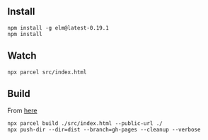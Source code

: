 ## Install
 
    npm install -g elm@latest-0.19.1
    npm install

## Watch

    npx parcel src/index.html

## Build

From [here](https://gist.github.com/OleksiyRudenko/7e94aa2d18927e0c5e65b2b5a1c0e375#solution)

    npx parcel build ./src/index.html --public-url ./
    npx push-dir --dir=dist --branch=gh-pages --cleanup --verbose



    